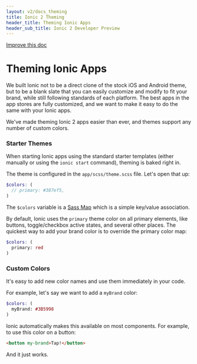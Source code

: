 ```yaml
---
layout: v2/docs_theming
title: Ionic 2 Theming
header_title: Theming Ionic Apps
header_sub_title: Ionic 2 Developer Preview
---
```

<div class="improve-docs">
  <a href='https://github.com/driftyco/ionic-site/edit/ionic2/docs/v2/theming/index.md'>
    Improve this doc
  </a>
</div>

<h1 class="title">Theming Ionic Apps</h1>

We built Ionic not to be a direct clone of the stock iOS and Android theme, but to
be a blank slate that you can easily customize and modify to fit your brand, while
still following standards of each platform. The best apps in the app stores are fully customized, and we want to make it easy to do the same with your Ionic apps.

We've made theming Ionic 2 apps easier than ever, and themes support any number
of custom colors.

### Starter Themes

When starting Ionic apps using the standard starter templates (either manually or using the `ionic start` command), theming is baked right in.

The theme is configured in the `app/scss/theme.scss` file. Let's open that up:

```scss
$colors: (
  // primary: #387ef5,
)
```

The `$colors` variable is a [Sass Map](http://sass-lang.com/documentation/file.SASS_REFERENCE.html#maps) which is a simple key/value association.

By default, Ionic uses the `primary` theme color on all primary elements, like buttons, toggle/checkbox active states, and several other places. The quickest way to add your brand color is to override the primary color map:

```scss
$colors: (
  primary: red
)
```

### Custom Colors

It's easy to add new color names and use them immediately in your code.

For example, let's say we want to add a `myBrand` color:

```scss
$colors: (
  myBrand: #3B5998
)
```

Ionic automatically makes this available on most components. For example, to use this color
on a button:

```html
<button my-brand>Tap!</button>
```

And it just works.

